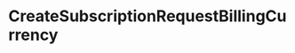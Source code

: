# CreateSubscriptionRequestBillingCurrency







<!-- This file was generated by liblab | https://liblab.com/ -->